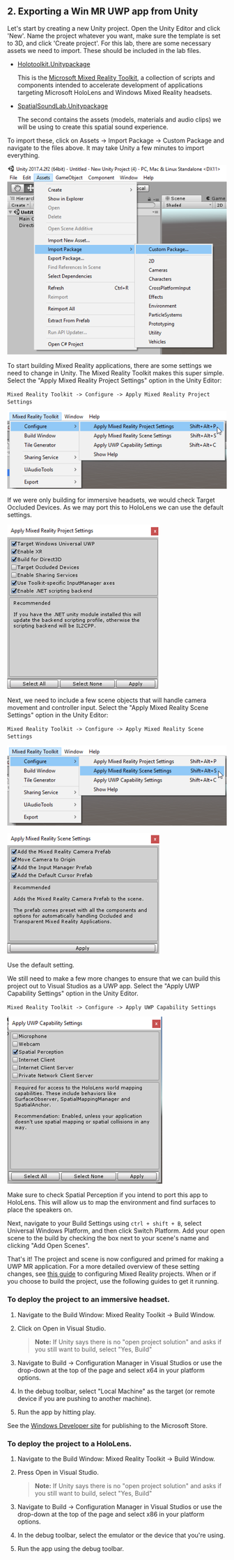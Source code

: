 ## 2. Exporting a Win MR UWP app from Unity

Let's start by creating a new Unity project. Open the Unity Editor and click 'New'. Name the project whatever you want, make sure the template is set to 3D, and click 'Create project'. For this lab, there are some necessary assets we need to import. These should be included in the lab files.

* [Holotoolkit.Unitypackage](https://github.com/Microsoft/InsiderDevTour18-Labs/blob/master/MR/Holotoolkit.unitypackage)

    This is the [Microsoft Mixed Reality Toolkit](https://github.com/Microsoft/MixedRealityToolkit-Unity/), a collection of scripts and components intended to accelerate development of applications targeting Microsoft HoloLens and Windows Mixed Reality headsets.  
    
* [SpatialSoundLab.Unitypackage](https://github.com/Microsoft/InsiderDevTour18-Labs/blob/master/MR/SpatialSoundLab.unitypackage)
    
    The second contains the assets (models, materials and audio clips) we will be using to create this spatial sound experience.

To import these, click on Assets -> Import Package -> Custom Package and navigate to the files above. It may take Unity a few minutes to import everything.

![import packages](../media/0.png)

To start building Mixed Reality applications, there are some settings we need to change in Unity. The Mixed Reality Toolkit makes this super simple. Select the "Apply Mixed Reality Project Settings" option in the Unity Editor:

`Mixed Reality Toolkit -> Configure -> Apply Mixed Reality Project Settings`

![apply mixed reality project settings](../media/1.png)

If we were only building for immersive headsets, we would check Target Occluded Devices. As we may port this to HoloLens we can use the default settings. 

![mixed reality project settings](../media/2.png)

Next, we need to include a few scene objects that will handle camera movement and controller input. Select the "Apply Mixed Reality Scene Settings" option in the Unity Editor:

`Mixed Reality Toolkit -> Configure -> Apply Mixed Reality Scene Settings`

![apply mixed reality scene settings](../media/3.png)

![mixed reality scene settings](../media/4.png)

Use the default setting.

We still need to make a few more changes to ensure that we can build this project out to Visual Studios as a UWP app. Select the "Apply UWP Capability Settings" option in the Unity Editor.

`Mixed Reality Toolkit -> Configure -> Apply UWP Capability Settings`

![apply UWP Capability Settings](../media/5.png)

Make sure to check Spatial Perception if you intend to port this app to HoloLens. This will allow us to map the environment and find surfaces to place the speakers on.

Next, navigate to your Build Settings using `ctrl + shift + B`, select Universal Windows Platform, and then click Switch Platform. Add your open scene to the build by checking the box next to your scene's name and clicking "Add Open Scenes".

That's it! The project and scene is now configured and primed for making a UWP MR application. For a more detailed overview of these setting changes, see [this guide](https://docs.microsoft.com/en-us/windows/mixed-reality/unity-development-overview#configuring-a-new-unity-project-for-windows-mixed-reality) to configuring Mixed Reality projects. When or if you choose to build the project, use the following guides to get it running.

### To deploy the project to an immersive headset.
1. Navigate to the Build Window: Mixed Reality Toolkit -> Build Window.
2. Click on Open in Visual Studio.	
	
	>**Note:** If Unity says there is no "open project solution" and asks if you still want to build, select "Yes, Build"
	
3. Navigate to Build -> Configuration Manager in Visual Studios or use the drop-down at the top of the page and select x64 in your platform options.
4. In the debug toolbar, select "Local Machine" as the target (or remote device if you are pushing to another machine).
5. Run the app by hitting play.

See the [Windows Developer site](https://docs.microsoft.com/en-us/windows/uwp/publish/) for publishing to the Microsoft Store.

### To deploy the project to a HoloLens.
1. Navigate to the Build Window: Mixed Reality Toolkit -> Build Window.
2. Press Open in Visual Studio.
	
	>**Note:** If Unity says there is no "open project solution" and asks if you still want to build, select "Yes, Build"
3. Navigate to Build -> Configuration Manager in Visual Studios or use the drop-down at the top of the page and select x86 in your platform options.
4. In the debug toolbar, select the emulator or the device that you're using.
5. Run the app using the debug toolbar.